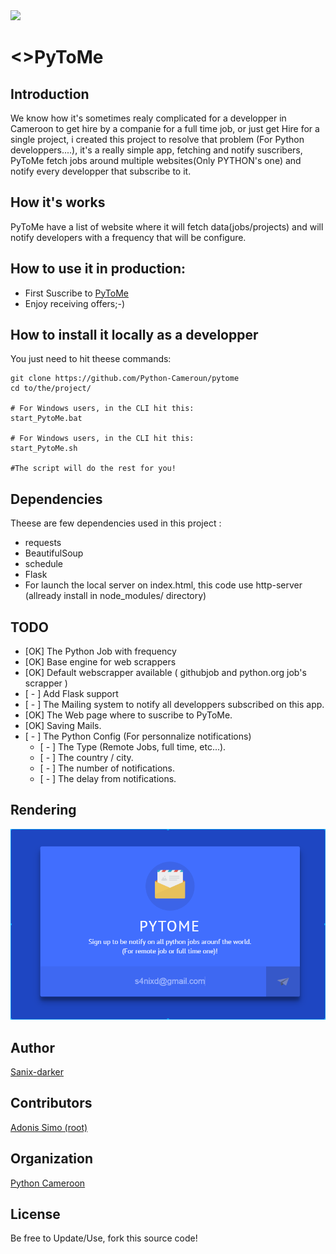 <img src="src/assets/img/logo.jpg">

# <>PyToMe

## Introduction
   We know how it's sometimes realy complicated for a developper in Cameroon to get hire by a companie for a full time job, or just get Hire for a single project, i created this project to resolve that problem (For Python developpers....), it's a really simple app, fetching and notify suscribers, PyToMe fetch jobs around multiple websites(Only PYTHON's one) and notify every developper that subscribe to it.

## How it's works

PyToMe have a list of website where it will fetch data(jobs/projects) and will notify developers with a frequency that will be configure.

## How to use it in production:

- First Suscribe to [PyToMe](https://github.com/pytome)
- Enjoy receiving offers;-)

## How to install it locally as a developper

You just need to hit theese commands:
```shell
git clone https://github.com/Python-Cameroun/pytome
cd to/the/project/

# For Windows users, in the CLI hit this:
start_PytoMe.bat

# For Windows users, in the CLI hit this:
start_PytoMe.sh

#The script will do the rest for you!
```

## Dependencies

Theese are few dependencies used in this project :

- requests
- BeautifulSoup
- schedule
- Flask
- For launch the local server on index.html, this code use http-server (allready install in node_modules/ directory)

## TODO

- [OK] The Python Job with frequency
- [OK]  Base engine for web scrappers
- [OK] Default webscrapper available ( githubjob and python.org job's scrapper )
- [ - ] Add Flask support
- [ - ] The Mailing system to notify all developpers subscribed on this app.
- [OK] The Web page where to suscribe to PyToMe.
- [OK] Saving Mails.
- [ - ] The Python Config (For personnalize notifications)
    - [ - ] The Type (Remote Jobs, full time, etc...).
    - [ - ] The country / city.
    - [ - ] The number of notifications.
    - [ - ] The delay from notifications.

## Rendering
<img src="assets/img/rendu.png" />

## Author
[Sanix-darker](https://github.com/sanix-darker)

## Contributors
[Adonis Simo (root)](https://github.com/simo97)

## Organization
[Python Cameroon](https://github.com/python-cameroun)

## License
Be free to Update/Use, fork this source code!
